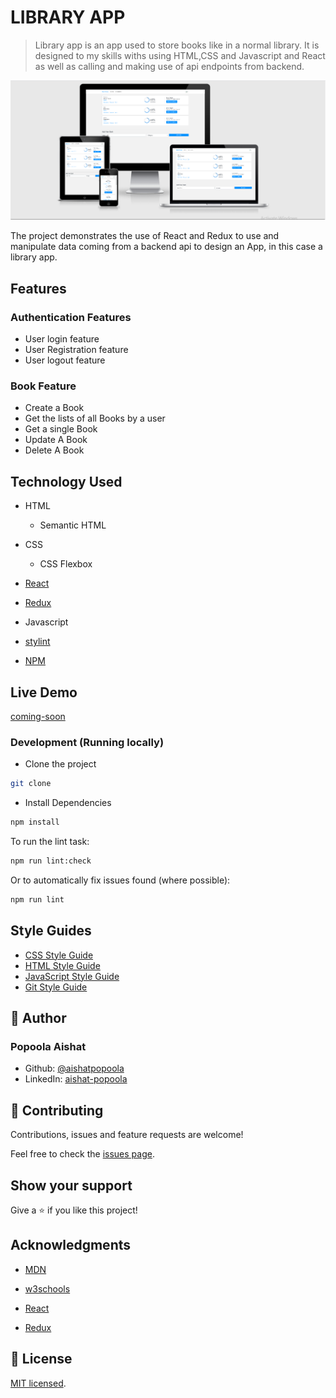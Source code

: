 # LIBRARY APP

> Library app is an app used to store books like in a normal library. It is designed to my skills withs using HTML,CSS and Javascript and React as well as calling and making use of api endpoints from backend.

![screenshot](./app_screenshot.png)

The project demonstrates the use of React and Redux to use and manipulate data coming from a backend api to design an App, in this case a library app.

## Features
### Authentication Features
- User login feature
- User Registration feature
- User logout feature

### Book Feature
- Create a Book
- Get the lists of all Books by a user
- Get a single Book
- Update A Book
- Delete A Book

## Technology Used

- HTML

  - Semantic HTML

- CSS

  - CSS Flexbox

- [React](https://reactjs.org/)

- [Redux](https://redux.js.org/)

- Javascript

- [stylint](https://stylelint.io/)

- [NPM](https://www.npmjs.com/)

## Live Demo

[coming-soon]()

### Development (Running locally)

- Clone the project

```bash
git clone

```

- Install Dependencies

```bash
npm install
```

To run the lint task:

```bash
npm run lint:check
```

Or to automatically fix issues found (where possible):

```bash
npm run lint
```

## Style Guides

- [CSS Style Guide](http://udacity.github.io/frontend-nanodegree-styleguide/css.html)
- [HTML Style Guide](http://udacity.github.io/frontend-nanodegree-styleguide/index.html)
- [JavaScript Style Guide](http://udacity.github.io/frontend-nanodegree-styleguide/javascript.html)
- [Git Style Guide](https://udacity.github.io/git-styleguide/)

## 👤 Author

### Popoola Aishat

- Github: [@aishatpopoola](https://github.com/aishatpopoola/)
- LinkedIn: [aishat-popoola](www.linkedin.com/in/aishat-popoola)

## 🤝 Contributing

Contributions, issues and feature requests are welcome!

Feel free to check the [issues page](../../issues).

## Show your support

Give a ⭐️ if you like this project!

## Acknowledgments

- [MDN](https://developer.mozilla.org/)

- [w3schools](https://www.w3schools.com/)

- [React](https://reactjs.org/)

- [Redux](https://redux.js.org/)

## 📝 License

[MIT licensed](./LICENSE).
